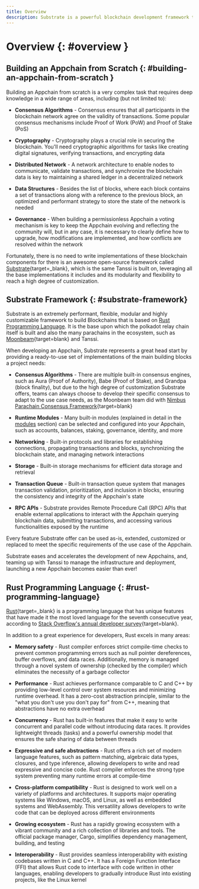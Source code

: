 ```yaml
---
title: Overview
description: Substrate is a powerful blockchain development framework that provides many ready-to-use functionalities allowing product teams to quickly and easily build Appchains.
---
```


# Overview {: #overview } 

## Building an Appchain from Scratch {: #building-an-appchain-from-scratch } 

Building an Appchain from scratch is a very complex task that requires deep knowledge in a wide range of areas, including (but not limited to):

- **Consensus Algorithms** - Consensus ensures that all participants in the blockchain network agree on the validity of transactions. Some popular consensus mechanisms include Proof of Work (PoW) and Proof of Stake (PoS)

- **Cryptography** - Cryptography plays a crucial role in securing the blockchain. You'll need cryptographic algorithms for tasks like creating digital signatures, verifying transactions, and encrypting data

- **Distributed Network** - A network architecture to enable nodes to communicate, validate transactions, and synchronize the blockchain data is key to maintaining a shared ledger in a decentralized network

- **Data Structures** - Besides the list of blocks, where each block contains a set of transactions along with a reference to the previous block, an optimized and performant strategy to store the state of the network is needed

- **Governance** - When building a permissionless Appchain a voting mechanism is key to keep the Appchain evolving and reflecting the community will, but in any case, it is necessary to clearly define how to upgrade, how modifications are implemented, and how conflicts are resolved within the network

Fortunately, there is no need to write implementations of these blockchain components for there is an awesome open-source framework called [Substrate](https://substrate.io/){target=_blank}, which is the same Tanssi is built on, leveraging all the base implementations it includes and its modularity and flexibility to reach a high degree of customization.

## Substrate Framework {: #substrate-framework}

Substrate is an extremely performant, flexible, modular and highly customizable framework to build Blockchains that is based on [Rust Programming Language](#rust-programming-language). It is the base upon which the polkadot relay chain itself is built and also the many parachains in the ecosystem, such as [Moonbeam](https://moonbeam.network){target=blank} and Tanssi. 

When developing an Appchain, Substrate represents a great head start by providing a ready-to-use set of implementations of the main building blocks a project needs: 

- **Consensus Algorithms** - There are multiple built-in consensus engines, such as Aura (Proof of Authority), Babe (Proof of Stake), and Grandpa (block finality), but due to the high degree of customization Substrate offers, teams can always choose to develop their specific consensus to adapt to the use case needs, as the Moonbeam team did with [Nimbus Parachain Consensus Framework](https://docs.moonbeam.network/learn/features/consensus/){target=blank}

- **Runtime Modules** - Many built-in modules (explained in detail in the [modules](/learn/framework/modules) section) can be selected and configured into your Appchain, such as accounts, balances, staking, governance, identity, and more

- **Networking** - Built-in protocols and libraries for establishing connections, propagating transactions and blocks, synchronizing the blockchain state, and managing network interactions

- **Storage** - Built-in storage mechanisms for efficient data storage and retrieval

- **Transaction Queue** - Built-in transaction queue system that manages transaction validation, prioritization, and inclusion in blocks, ensuring the consistency and integrity of the Appchain's state

- **RPC APIs** - Substrate provides Remote Procedure Call (RPC) APIs that enable external applications to interact with the Appchain querying blockchain data, submitting transactions, and accessing various functionalities exposed by the runtime

Every feature Substrate offer can be used as-is, extended, customized or replaced to meet the specific requirements of the use case of the Appchain.

Substrate eases and accelerates the development of new Appchains, and, teaming up with Tanssi to manage the infrastructure and deployment, launching a new Appchain becomes easier than ever!

## Rust Programming Language {: #rust-programming-language}

[Rust](https://www.rust-lang.org){target=_blank} is a programming language that has unique features that have made it the most loved language for the seventh consecutive year, according to [Stack Overflow's annual developer survey](https://survey.stackoverflow.co/2022#section-most-loved-dreaded-and-wanted-programming-scripting-and-markup-languages){target=blank}.

In addition to a great experience for developers, Rust excels in many areas:

- **Memory safety** - Rust compiler enforces strict compile-time checks to prevent common programming errors such as null pointer dereferences, buffer overflows, and data races. Additionally, memory is managed through a novel system of ownership (checked by the compiler) which eliminates the necessity of a garbage collector

- **Performance** - Rust achieves performance comparable to C and C++ by providing low-level control over system resources and minimizing runtime overhead. It has a zero-cost abstraction principle, similar to the "what you don't use you don't pay for" from C++, meaning that abstractions have no extra overhead

- **Concurrency** - Rust has built-in features that make it easy to write concurrent and parallel code without introducing data races. It provides lightweight threads (tasks) and a powerful ownership model that ensures the safe sharing of data between threads

- **Expressive and safe abstractions** - Rust offers a rich set of modern language features, such as pattern matching, algebraic data types, closures, and type inference, allowing developers to write and read expressive and concise code. Rust compiler enforces the strong type system preventing many runtime errors at compile-time

- **Cross-platform compatibility** - Rust is designed to work well on a variety of platforms and architectures. It supports major operating systems like Windows, macOS, and Linux, as well as embedded systems and WebAssembly. This versatility allows developers to write code that can be deployed across different environments

- **Growing ecosystem** - Rust has a rapidly growing ecosystem with a vibrant community and a rich collection of libraries and tools. The official package manager, Cargo, simplifies dependency management, building, and testing

- **Interoperability** - Rust provides seamless interoperability with existing codebases written in C and C++. It has a Foreign Function Interface (FFI) that allows Rust code to interface with code written in other languages, enabling developers to gradually introduce Rust into existing projects, like the Linux kernel

